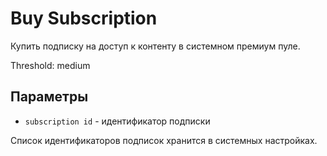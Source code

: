 # Buy Subscription

Купить подписку на доступ к контенту в системном премиум пуле.

Threshold: medium

## Параметры

- `subscription id` - идентификатор подписки

Список идентификаторов подписок хранится в системных настройках.